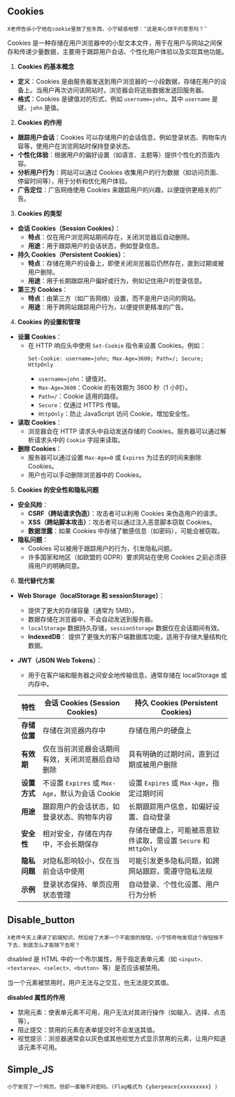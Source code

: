 
## Cookies

`X老师告诉小宁他在cookie里放了些东西，小宁疑惑地想：‘这是夹心饼干的意思吗？’`


Cookies 是一种存储在用户浏览器中的小型文本文件，用于在用户与网站之间保存和传递少量数据，主要用于跟踪用户会话、个性化用户体验以及实现其他功能。

 1. **Cookies 的基本概念**
- **定义**：Cookies 是由服务器发送到用户浏览器的一小段数据，存储在用户的设备上。当用户再次访问该网站时，浏览器会将这些数据发送回服务器。
- **格式**：Cookies 是键值对的形式，例如 `username=john`，其中 `username` 是键，`john` 是值。

 2. **Cookies 的作用**
- **跟踪用户会话**：Cookies 可以存储用户的会话信息，例如登录状态、购物车内容等，使用户在浏览网站时保持登录状态。
- **个性化体验**：根据用户的偏好设置（如语言、主题等）提供个性化的页面内容。
- **分析用户行为**：网站可以通过 Cookies 收集用户的行为数据（如访问页面、停留时间等），用于分析和优化用户体验。
- **广告定位**：广告网络使用 Cookies 来跟踪用户的兴趣，以便提供更相关的广告。

 3. **Cookies 的类型**
- **会话 Cookies（Session Cookies）**：
  - **特点**：仅在用户浏览网站期间存在，关闭浏览器后自动删除。
  - **用途**：用于跟踪用户的会话状态，例如登录信息。
- **持久 Cookies（Persistent Cookies）**：
  - **特点**：存储在用户的设备上，即使关闭浏览器后仍然存在，直到过期或被用户删除。
  - **用途**：用于长期跟踪用户偏好或行为，例如记住用户的登录信息。
- **第三方 Cookies**：
  - **特点**：由第三方（如广告网络）设置，而不是用户访问的网站。
  - **用途**：用于跨网站跟踪用户行为，以便提供更精准的广告。

 4. **Cookies 的设置和管理**
- **设置 Cookies**：
  - 在 HTTP 响应头中使用 `Set-Cookie` 指令来设置 Cookies。例如：
    ```
    Set-Cookie: username=john; Max-Age=3600; Path=/; Secure; HttpOnly
    ```
    - `username=john`：键值对。
    - `Max-Age=3600`：Cookie 的有效期为 3600 秒（1 小时）。
    - `Path=/`：Cookie 适用的路径。
    - `Secure`：仅通过 HTTPS 传输。
    - `HttpOnly`：防止 JavaScript 访问 Cookie，增加安全性。
- **读取 Cookies**：
  - 浏览器会在 HTTP 请求头中自动发送存储的 Cookies。服务器可以通过解析请求头中的 `Cookie` 字段来读取。
- **删除 Cookies**：
  - 服务器可以通过设置 `Max-Age=0` 或 `Expires` 为过去的时间来删除 Cookies。
  - 用户也可以手动删除浏览器中的 Cookies。

 5. **Cookies 的安全性和隐私问题**
 - **安全风险**：
    - **CSRF（跨站请求伪造）**：攻击者可以利用 Cookies 来伪造用户的请求。
    - **XSS（跨站脚本攻击）**：攻击者可以通过注入恶意脚本窃取 Cookies。
    - **数据泄露**：如果 Cookies 中存储了敏感信息（如密码），可能会被窃取。
  - **隐私问题**：
    - Cookies 可以被用于跟踪用户的行为，引发隐私问题。
    - 许多国家和地区（如欧盟的 GDPR）要求网站在使用 Cookies 之前必须获得用户的明确同意。

 6. **现代替代方案**
 - **Web Storage（localStorage 和 sessionStorage）**：
    - 提供了更大的存储容量（通常为 5MB）。
    - 数据存储在浏览器中，不会自动发送到服务器。
    - `localStorage` 数据持久存储，`sessionStorage` 数据仅在会话期间有效。
    - **IndexedDB**： 提供了更强大的客户端数据库功能，适用于存储大量结构化数据。
- **JWT（JSON Web Tokens）**：
  - 用于在客户端和服务器之间安全地传输信息，通常存储在 localStorage 或内存中。

  | 特性           | 会话 Cookies (Session Cookies)                     | 持久 Cookies (Persistent Cookies)                   |
  |----------------|-------------------------------------|----------------------------------|
  | **存储位置**   | 存储在浏览器内存中                                 | 存储在用户的硬盘上                                 |
  | **有效期**     | 仅在当前浏览器会话期间有效，关闭浏览器后自动删除   | 具有明确的过期时间，直到过期或被用户删除           |
  | **设置方式**   | 不设置 `Expires` 或 `Max-Age`，默认为会话 Cookie  | 设置 `Expires` 或 `Max-Age`，指定过期时间         |
  | **用途**       | 跟踪用户的会话状态，如登录状态、购物车内容         | 长期跟踪用户信息，如偏好设置、自动登录             |
  | **安全性**     | 相对安全，存储在内存中，不会长期保存               | 存储在硬盘上，可能被恶意软件读取，需设置 `Secure` 和 `HttpOnly` |
  | **隐私问题**   | 对隐私影响较小，仅在当前会话中使用                 | 可能引发更多隐私问题，如跨网站跟踪，需遵守隐私法规 |
  | **示例**       | 登录状态保持、单页应用状态管理                     | 自动登录、个性化设置、用户行为分析                 |

## Disable_button

`X老师今天上课讲了前端知识，然后给了大家一个不能按的按钮，小宁惊奇地发现这个按钮按不下去，到底怎么才能按下去呢？`

 disabled 是 HTML 中的一个布尔属性，用于指定表单元素（如 `<input>、<textarea>、<select>、<button> `等）是否应该被禁用。

 当一个元素被禁用时，用户无法与之交互，也无法提交其值。

**disabled 属性的作用**
  - 禁用元素：使表单元素不可用，用户无法对其进行操作（如输入、选择、点击等）。
  - 阻止提交：禁用的元素在表单提交时不会发送其值。
  - 视觉提示：浏览器通常会以灰色或其他视觉方式显示禁用的元素，让用户知道该元素不可用。


## Simple_JS
`小宁发现了一个网页，但却一直输不对密码。(Flag格式为 Cyberpeace{xxxxxxxxx} )`
